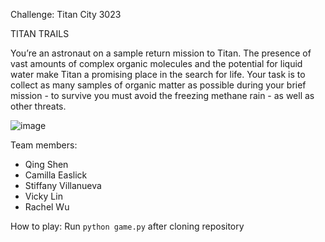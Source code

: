 Challenge: Titan City 3023 

TITAN TRAILS

You’re an astronaut on a sample return mission to Titan.
The presence of vast amounts of complex organic molecules and the potential for liquid water make Titan a promising place in the search for life.
Your task is to collect as many samples of organic matter as possible during your brief mission - to survive you must avoid the freezing methane rain - as well as other threats.


![image](https://github.com/user-attachments/assets/129e1af5-4d94-4906-bd5a-20445b266757)


Team members: 
- Qing Shen
- Camilla Easlick
- Stiffany Villanueva
- Vicky Lin
- Rachel Wu


How to play:
Run `python game.py` after cloning repository
